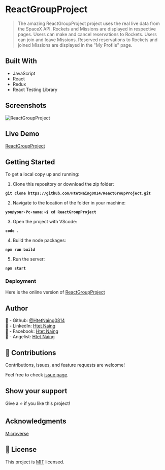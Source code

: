 # ReactGroupProject

> The amazing ReactGroupProject project uses the real live data from the SpaceX API.
> Rockets and Missions are displayed in respective pages.
> Users can make and cancel reservations to Rockets.
> Users can join and leave Missions.
> Reserved reservations to Rockets and joined Missions are displayed in the "My Profile" page.

## Built With

- JavaScript
- React
- Redux
- React Testing Library

## Screenshots

![ReactGroupProject](./src/assets/images/ReactGroupProject.png)
## Live Demo

[ReactGroupProject](https://rex9ReactGroupProject.netlify.app/)

## Getting Started

To get a local copy up and running:

1. Clone this repository or download the zip folder:

**`git clone https://github.com/HtetNaing0814/ReactGroupProject.git`**

2. Navigate to the location of the folder in your machine:

**`you@your-Pc-name:~$ cd ReactGroupProject`**

3. Open the project with VScode:

**`code .`**

4. Build the node packages:

**`npm run build`**

5. Run the server:

**`npm start`**

### Deployment

Here is the online version of [ReactGroupProject](https://rexReactGroupProject.netlify.app/)

## Author

👤 - Github: [@HtetNaing0814](https://github.com/HtetNaing0814/)<br>
👤 - LinkedIn: [Htet Naing](https://www.linkedin.com/in/htetnaing0814/)<br>
👤 - Facebook: [Htet Naing](https://www.facebook.com/rexsoul1819)<br>
👤 - Angelist: [Htet Naing](https://angel.co/u/htetnaing0814)<br>

## 🤝 Contributions

Contributions, issues, and feature requests are welcome!

Feel free to check [issue page](https://github.com/HtetNaing0814/ReactGroupProject/issues).

## Show your support

Give a ⭐️ if you like this project!

## Acknowledgments

[Microverse](https://bit.ly/MicroverseTN)

## 📝 License

This project is [MIT](./MIT.md) licensed.
